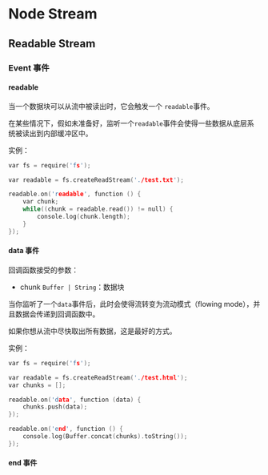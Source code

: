Node Stream
========

## Readable Stream

### Event 事件

#### readable

当一个数据块可以从流中被读出时，它会触发一个 `readable`事件。

在某些情况下，假如未准备好，监听一个`readable`事件会使得一些数据从底层系统被读出到内部缓冲区中。

实例：

```c
var fs = require('fs');

var readable = fs.createReadStream('./test.txt');

readable.on('readable', function () {
	var chunk;
	while((chunk = readable.read()) != null) {
		console.log(chunk.length);
	}
});
```

#### data 事件

回调函数接受的参数：

 - chunk `Buffer | String`：数据块

当你监听了一个`data`事件后，此时会使得流转变为流动模式（flowing mode），并且数据会传递到回调函数中。

如果你想从流中尽快取出所有数据，这是最好的方式。

实例：

```c
var fs = require('fs');

var readable = fs.createReadStream('./test.html');
var chunks = [];

readable.on('data', function (data) {
	chunks.push(data);
});

readable.on('end', function () {
	console.log(Buffer.concat(chunks).toString());
});
```

#### end 事件



